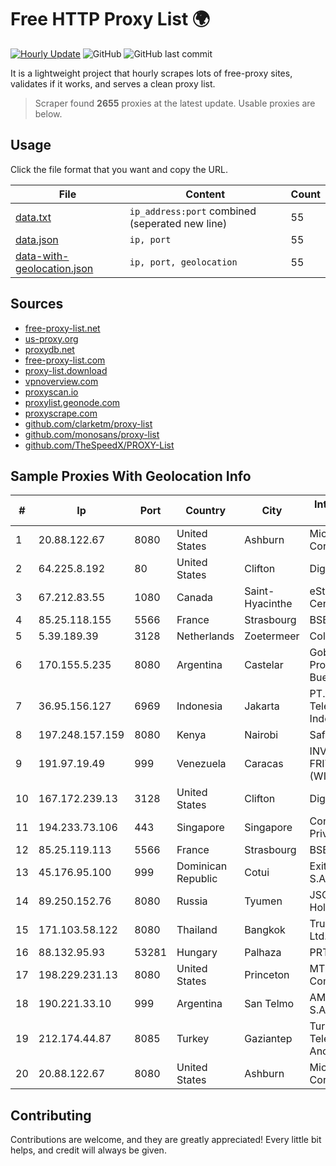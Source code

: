 
# Free HTTP Proxy List 🌍

[![Hourly Update](https://github.com/mertguvencli/http-proxy-list/actions/workflows/main.yml/badge.svg?branch=main)](https://github.com/mertguvencli/http-proxy-list/actions/workflows/main.yml)
![GitHub](https://img.shields.io/github/license/mertguvencli/http-proxy-list)
![GitHub last commit](https://img.shields.io/github/last-commit/mertguvencli/http-proxy-list)

It is a lightweight project that hourly scrapes lots of free-proxy sites, validates if it works, and serves a clean proxy list.


> Scraper found **2655** proxies at the latest update. Usable proxies are below.

## Usage

Click the file format that you want and copy the URL.


|File|Content|Count|
|----|-------|-----|
|[data.txt](https://raw.githubusercontent.com/mertguvencli/http-proxy-list/main/proxy-list/data.txt)|`ip_address:port` combined (seperated new line)|55|
|[data.json](https://raw.githubusercontent.com/mertguvencli/http-proxy-list/main/proxy-list/data.json)|`ip, port`|55|
|[data-with-geolocation.json](https://raw.githubusercontent.com/mertguvencli/http-proxy-list/main/proxy-list/data-with-geolocation.json)|`ip, port, geolocation`|55|

## Sources

* [free-proxy-list.net](https://free-proxy-list.net)
* [us-proxy.org](https://www.us-proxy.org)
* [proxydb.net](http://proxydb.net)
* [free-proxy-list.com](https://free-proxy-list.com/?page=&port=&type%5B%5D=http&type%5B%5D=https&up_time=0&search=Search)
* [proxy-list.download](https://www.proxy-list.download/HTTP)
* [vpnoverview.com](https://vpnoverview.com/privacy/anonymous-browsing/free-proxy-servers)
* [proxyscan.io](https://www.proxyscan.io)
* [proxylist.geonode.com](https://proxylist.geonode.com/api/proxy-list?limit=300&page=1&sort_by=lastChecked&sort_type=desc&protocols=http,https)
* [proxyscrape.com](https://api.proxyscrape.com/v2/?request=displayproxies&protocol=http&timeout=10000&country=all&ssl=all&anonymity=all)
* [github.com/clarketm/proxy-list](https://raw.githubusercontent.com/clarketm/proxy-list/master/proxy-list-raw.txt)
* [github.com/monosans/proxy-list](https://raw.githubusercontent.com/monosans/proxy-list/main/proxies/http.txt)
* [github.com/TheSpeedX/PROXY-List](https://raw.githubusercontent.com/TheSpeedX/PROXY-List/master/http.txt)


## Sample Proxies With Geolocation Info

|#|Ip|Port|Country|City|Internet Service Provider|
|-|--|----|-------|----|-------------------------|
|1|20.88.122.67|8080|United States|Ashburn|Microsoft Corporation|
|2|64.225.8.192|80|United States|Clifton|DigitalOcean, LLC|
|3|67.212.83.55|1080|Canada|Saint-Hyacinthe|eStruxture Data Centers Inc.|
|4|85.25.118.155|5566|France|Strasbourg|BSB-SERVICE|
|5|5.39.189.39|3128|Netherlands|Zoetermeer|ColoCenter b.v.|
|6|170.155.5.235|8080|Argentina|Castelar|Gobernacion de la Provincia de Buenos Aires|
|7|36.95.156.127|6969|Indonesia|Jakarta|PT. Telekomunikasi Indonesia|
|8|197.248.157.159|8080|Kenya|Nairobi|Safaricom Limited|
|9|191.97.19.49|999|Venezuela|Caracas|INVERSIONES FRITZ 78 C.A.(WIFI SOLUTION)|
|10|167.172.239.13|3128|United States|Clifton|DigitalOcean, LLC|
|11|194.233.73.106|443|Singapore|Singapore|Contabo Asia Private Limited|
|12|85.25.119.113|5566|France|Strasbourg|BSB-SERVICE|
|13|45.176.95.100|999|Dominican Republic|Cotui|Exito Vision Cable S.A.S|
|14|89.250.152.76|8080|Russia|Tyumen|JSC "ER-Telecom Holding"|
|15|171.103.58.122|8080|Thailand|Bangkok|True Internet Co., Ltd.|
|16|88.132.95.93|53281|Hungary|Palhaza|PRTELECOM|
|17|198.229.231.13|8080|United States|Princeton|MTCO Communications|
|18|190.221.33.10|999|Argentina|San Telmo|AMX Argentina S.A.|
|19|212.174.44.87|8085|Turkey|Gaziantep|Turk Telekomunikasyon Anonim Sirketi|
|20|20.88.122.67|8080|United States|Ashburn|Microsoft Corporation|



## Contributing

Contributions are welcome, and they are greatly appreciated! Every
little bit helps, and credit will always be given.

